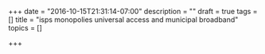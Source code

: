 +++
date = "2016-10-15T21:31:14-07:00"
description = ""
draft = true
tags = []
title = "isps monopolies universal access and municipal broadband"
topics = []

+++

